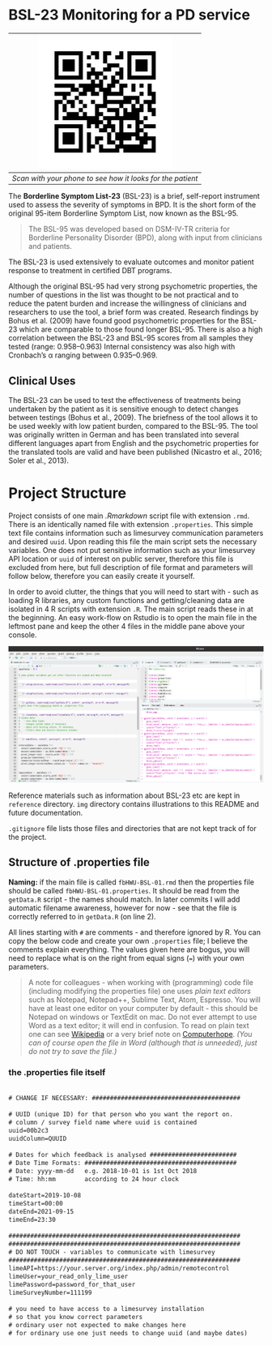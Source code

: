 # BSL-23 Monitoring for a PD service

|![Scan the QRcode](img/fig-readme-02-testLink.png)|
|:---:|
| _Scan with your phone to see how it looks for the patient_ |


The **Borderline Symptom List-23** (BSL-23) is a brief, self-report instrument  used to assess the severity of symptoms in BPD. It is the short form of the original 95-item Borderline Symptom List, now known as the BSL-95. 

> The BSL-95 was developed based on DSM-IV-TR criteria for Borderline Personality Disorder (BPD), along with input from clinicians and patients. 
 
The BSL-23 is used extensively to evaluate outcomes and monitor patient response to treatment in certified DBT programs. 

Although the original BSL-95 had very strong psychometric properties, the number of questions in the list was thought to be not practical and to reduce the patent burden and increase the willingness of clinicians and researchers to use the tool, a brief form was created. Research findings by Bohus et al. (2009) have found good psychometric properties for the BSL-23 which are comparable to those found longer BSL-95. There is also a high correlation between the BSL-23 and BSL-95 scores from all samples they tested (range: 0.958–0.963) Internal consistency was also high with Cronbach’s α ranging between 0.935–0.969.

## Clinical Uses

The BSL-23 can be used to test the effectiveness of treatments being undertaken by the patient as it is sensitive enough to detect changes between testings (Bohus et al., 2009). The briefness of the tool allows it to be used weekly with low patient burden, compared to the BSL-95.  The tool was originally written in German and has been translated into several different languages apart from English and the psychometric properties for the translated tools are valid and have been published (Nicastro et al., 2016; Soler et al., 2013).

# Project Structure

Project consists of one main _.Rmarkdown_ script file with extension `.rmd`. There is an identically named file with extension `.properties`. This simple text file contains information such as limesurvey communication parameters and desired `uuid`. Upon reading this file the main script sets the necessary variables. One does not put sensitive information such as your limesurvey API location or `uuid` of interest on public server, therefore this file is excluded from here, but full description of file format and parameters will follow below, therefore you can easily create it yourself.

In order to avoid clutter, the things that you will need to start with - such as loading R libraries, any custom functions and getting/cleaning data are isolated in 4 R scripts with extension `.R`. The main script reads these in at the beginning. An easy work-flow on Rstudio is to open the main file in the leftmost pane and keep the other 4 files in the middle pane above your console.

![Illustration of Work-flow on Rstudio](./img/fig-readme-01.png)

Reference materials such as information about BSL-23 etc are kept in `reference` directory. `img` directory contains illustrations to this README and future documentation.

`.gitignore` file lists those files and directories that are not kept track of for the project.

## Structure of .properties file

**Naming:** if the main file is called `fbHWU-BSL-01.rmd` then the properties file should be called `fbHWU-BSL-01.properties`. It should be read from the `getData.R` script - the names should match. In later commits I will add automatic filename awareness, however for now - see that the file is correctly referred to in `getData.R` (on line 2).

All lines starting with `#` are comments - and therefore ignored by R. You can copy the below code and create your own `.properties` file; I believe the comments explain everything. The values given here are bogus, you will need to replace what is on the right from equal signs (`=`) with your own parameters.

> A note for colleagues - when working with (programming) code file (including modifying the properties file) one uses _plain text editors_ such as Notepad, Notepad++, Sublime Text, Atom, Espresso. You will have at least one editor on your computer by default - this should be Notepad on windows or TextEdit on mac. Do not ever attempt to use Word as a text editor; it will end in confusion. To read on plain text one can see [Wikipedia](https://en.wikipedia.org/wiki/Plain_text) or a very brief note on [Computerhope](https://www.computerhope.com/jargon/p/plaintex.htm). _(You can of course open the file in Word (although that is unneeded), just do not try to save the file.)_
 
### the .properties file itself

```{txt}

# CHANGE IF NECESSARY: #########################################

# UUID (unique ID) for that person who you want the report on.
# column / survey field name where uuid is contained
uuid=00b2c3
uuidColumn=QUUID

# Dates for which feedback is analysed ########################
# Date Time Formats: ##########################################
# Date: yyyy-mm-dd   e.g. 2018-10-01 is 1st Oct 2018
# Time: hh:mm        according to 24 hour clock

dateStart=2019-10-08
timeStart=00:00
dateEnd=2021-09-15
timeEnd=23:30

################################################################
################################################################
# DO NOT TOUCH - variables to communicate with limesurvey
################################################################
limeAPI=https://your.server.org/index.php/admin/remotecontrol
limeUser=your_read_only_lime_user
limePassword=password_for_that_user
limeSurveyNumber=111199

# you need to have access to a limesurvey installation
# so that you know correct parameters
# ordinary user not expected to make changes here
# for ordinary use one just needs to change uuid (and maybe dates)


```